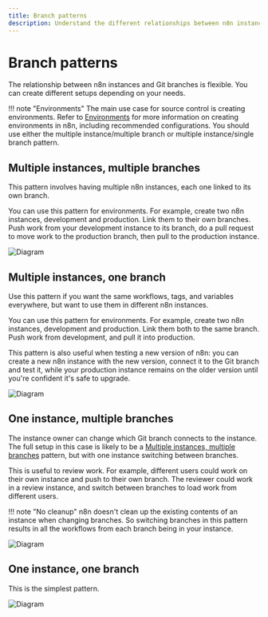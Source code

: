 ```yaml
---
title: Branch patterns
description: Understand the different relationships between n8n instances and Git branches that are possible with source control.
---
```


# Branch patterns

The relationship between n8n instances and Git branches is flexible. You can create different setups depending on your needs. 

!!! note "Environments"
	The main use case for source control is creating environments. Refer to [Environments](/environments/) for more information on creating environments in n8n, including recommended configurations. You should use either the multiple instance/multiple branch or multiple instance/single branch pattern.

## Multiple instances, multiple branches

This pattern involves having multiple n8n instances, each one linked to its own branch. 

You can use this pattern for environments. For example, create two n8n instances, development and production. Link them to their own branches. Push work from your development instance to its branch, do a pull request to move work to the production branch, then pull to the production instance.

![Diagram](/_images/source-control/vc-multi-multi.png)

## Multiple instances, one branch

Use this pattern if you want the same workflows, tags, and variables everywhere, but want to use them in different n8n instances. 

You can use this pattern for environments. For example, create two n8n instances, development and production. Link them both to the same branch. Push work from development, and pull it into production.

This pattern is also useful when testing a new version of n8n: you can create a new n8n instance with the new version, connect it to the Git branch and test it, while your production instance remains on the older version until you're confident it's safe to upgrade.

![Diagram](/_images/source-control/vc-multi-one.png)

## One instance, multiple branches

The instance owner can change which Git branch connects to the instance. The full setup in this case is likely to be a [Multiple instances, multiple branches](#multiple-instances-multiple-branches) pattern, but with one instance switching between branches.

This is useful to review work. For example, different users could work on their own instance and push to their own branch. The reviewer could work in a review instance, and switch between branches to load work from different users.

!!! note "No cleanup"
	n8n doesn't clean up the existing contents of an instance when changing branches. So switching branches in this pattern results in all the workflows from each branch being in your instance.

![Diagram](/_images/source-control/vc-one-multi.png)

## One instance, one branch

This is the simplest pattern.

![Diagram](/_images/source-control/vc-one-one.png)
